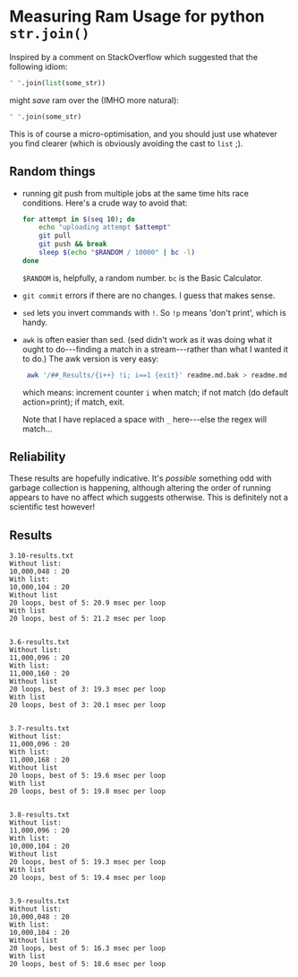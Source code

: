 # Measuring Ram Usage for python `str.join()`

Inspired by a comment on StackOverflow which suggested that the following idiom:

```python
" ".join(list(some_str))
```

might *save* ram over the (IMHO more natural):

```python
" ".join(some_str)
```

This is of course a micro-optimisation, and you should just use whatever you
find clearer (which is obviously avoiding the cast to `list` ;).

## Random things

- running git push from multiple jobs at the same time hits race
  conditions. Here's a crude way to avoid that:

  ```bash
  for attempt in $(seq 10); do
      echo "uploading attempt $attempt"
      git pull
      git push && break
      sleep $(echo "$RANDOM / 10000" | bc -l)
  done
  ```

  `$RANDOM` is, helpfully, a random number.  `bc` is the Basic Calculator.

- `git commit` errors if there are no changes.  I guess that makes sense.

- `sed` lets you invert commands with `!`. So `!p` means 'don't print', which is
  handy.
  
- `awk` is often easier than sed.  (sed didn't work as it was doing what it
  ought to do---finding a match in a stream---rather than what I wanted it to
  do.)  The awk version is very easy:
  
  ```bash
   awk '/##_Results/{i++} !i; i==1 {exit}' readme.md.bak > readme.md
   ```
   which means: increment counter `i` when match; if not match (do default action=print); if match, exit.
   
   Note that I have replaced a space with `_` here---else the regex will match...
 
 
## Reliability

These results are hopefully indicative.  It's *possible* something odd with
garbage collection is happening, although altering the order of running appears
to have no affect which suggests otherwise.  This is definitely not a scientific
test however!

## Results
```
3.10-results.txt
Without list:
10,000,048 : 20
With list:
10,000,104 : 20
Without list
20 loops, best of 5: 20.9 msec per loop
With list
20 loops, best of 5: 21.2 msec per loop


3.6-results.txt
Without list:
11,000,096 : 20
With list:
11,000,160 : 20
Without list
20 loops, best of 3: 19.3 msec per loop
With list
20 loops, best of 3: 20.1 msec per loop


3.7-results.txt
Without list:
11,000,096 : 20
With list:
11,000,168 : 20
Without list
20 loops, best of 5: 19.6 msec per loop
With list
20 loops, best of 5: 19.8 msec per loop


3.8-results.txt
Without list:
11,000,096 : 20
With list:
10,000,104 : 20
Without list
20 loops, best of 5: 19.3 msec per loop
With list
20 loops, best of 5: 19.4 msec per loop


3.9-results.txt
Without list:
10,000,048 : 20
With list:
10,000,104 : 20
Without list
20 loops, best of 5: 16.3 msec per loop
With list
20 loops, best of 5: 18.6 msec per loop


```
